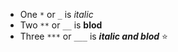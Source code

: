 - One `*` or `_` is _italic_
- Two `**` or `__` is __blod__
- Three `***` or `___` is _**italic and blod**_
:star:

